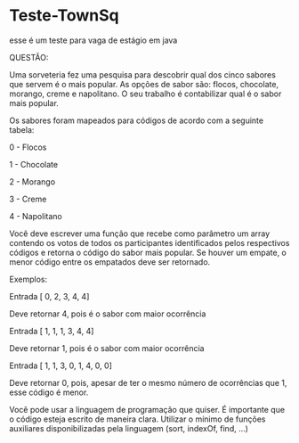# Teste-TownSq
 esse é um teste para vaga de estágio em java

 QUESTÃO: 

Uma sorveteria fez uma pesquisa para descobrir qual dos cinco sabores que servem é o mais popular. As opções de sabor são: flocos, chocolate, morango, creme e napolitano. O seu trabalho é contabilizar qual é o sabor mais popular.


Os sabores foram mapeados para códigos de acordo com a seguinte tabela:


0 - Flocos


1 - Chocolate


2 - Morango


3 - Creme


4 - Napolitano


Você deve escrever uma função que recebe como parâmetro um array contendo os votos de todos os participantes identificados pelos respectivos códigos e retorna o código do sabor mais popular. Se houver um empate, o menor código entre os empatados deve ser retornado.


Exemplos:


Entrada [ 0, 2, 3, 4, 4]


Deve retornar 4, pois é o sabor com maior ocorrência


Entrada [ 1, 1, 1, 3, 4, 4]


Deve retornar 1, pois é o sabor com maior ocorrência


Entrada [ 1, 1, 3, 0, 1, 4, 0, 0]


Deve retornar 0, pois, apesar de ter o mesmo número de ocorrências que 1, esse código é menor.


Você pode usar a linguagem de programação que quiser. É importante que o código esteja escrito de maneira clara. Utilizar o mínimo de funções auxiliares disponibilizadas pela linguagem (sort, indexOf, find, ...)

